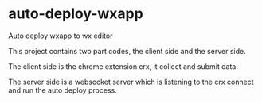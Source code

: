# auto-deploy-wxapp
Auto deploy wxapp to wx editor



This project contains two part codes, the client side and the server side.

The client side is the chrome extension crx, it collect and submit data.

The server side is a websocket server which is listening to the crx connect and run the auto deploy process.

